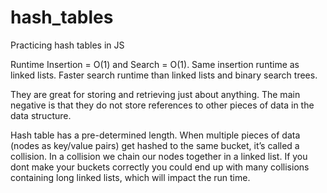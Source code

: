 # hash_tables
Practicing hash tables in JS  

Runtime Insertion = O(1) and Search = O(1). Same insertion runtime as linked lists. Faster search runtime than linked lists and binary search trees.  

They are great for storing and retrieving just about anything. The main negative is that they do not store references to other pieces of data in the data   structure.

Hash table has a pre-determined length. When multiple pieces of data (nodes as key/value pairs) get hashed to the same bucket, it’s called a collision. In a collision we chain our nodes together in a linked list. If you dont make your buckets correctly you could end up with many collisions containing long linked lists, which will impact the run time.
